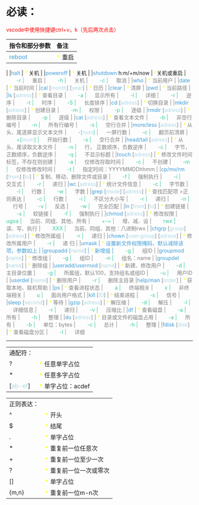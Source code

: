 # 必读：
<span style="color: red;"> vscode中使用快捷键ctrl+v，k（先后两次点击） </span>

| 指令和部分参数 | 备注
| :----- | :-----
|<span style="color: #3F9CD6;">reboot</span> | <span style="color: yellow;">\*</span> 重启
|
|<span style="color: #3F9CD6;">halt</span> | <span style="color: yellow;">\*</span> 关机
|
|<span style="color: #3F9CD6;">poweroff</span> | <span style="color: yellow;">\*</span> 关机
|
|<span style="color: #3F9CD6;">shutdown</span> h:m/+m/now | <span style="color: yellow;">\*</span>关机或重启
|  &emsp;&emsp;<span style="color: #3AC9A2;">-r | &emsp; <span style="color: grey;">重启
|  &emsp;&emsp;<span style="color: #3AC9A2;">-h | &emsp; <span style="color: grey;">关机
|  &emsp;&emsp;<span style="color: #3AC9A2;">-c | &emsp; <span style="color: grey;">取消
|
|<span style="color: #3F9CD6;">who</span> | <span style="color: yellow;">\*</span> 当前用户
|
|<span style="color: #3F9CD6;">date</span> | <span style="color: yellow;">\*</span> 当前时间
|
|<span style="color: #3F9CD6;">cal</span> [<span style="color: lightblue;">month</span>] [<span style="color: lightblue;">year</span>] | <span style="color: yellow;">\*</span> 日历
|
|<span style="color: #3F9CD6;">clear</span> | <span style="color: yellow;">\*</span> 清屏
|
|<span style="color: #3F9CD6;">pwd</span> | <span style="color: yellow;">\*</span> 当前路径
|
|<span style="color: #3F9CD6;">ls</span> [<span style="color: lightblue;">adress</span>] | <span style="color: yellow;">\*</span> 查看目录
|  &emsp;&emsp;<span style="color: #3AC9A2;">-a | &emsp; <span style="color: grey;">显示所有
|  &emsp;&emsp;<span style="color: #3AC9A2;">-l | &emsp; <span style="color: grey;">详细
|  &emsp;&emsp;<span style="color: #3AC9A2;">-r | &emsp; <span style="color: grey;">逆序
|  &emsp;&emsp;<span style="color: #3AC9A2;">-t | &emsp; <span style="color: grey;">时序
|  &emsp;&emsp;<span style="color: #3AC9A2;">-S | &emsp; <span style="color: grey;">长度排序
|
|<span style="color: #3F9CD6;">cd</span> [<span style="color: lightblue;">adress</span>] | <span style="color: yellow;">\*</span> 切换目录
|
|<span style="color: #3F9CD6;">mkdir</span> [<span style="color: lightblue;">adress</span>] | <span style="color: yellow;">\*</span> 创建目录
|  &emsp;&emsp;<span style="color: #3AC9A2;">-m | &emsp; <span style="color: grey;">权限
|  &emsp;&emsp;<span style="color: #3AC9A2;">-p | &emsp; <span style="color: grey;">逐级
|
|<span style="color: #3F9CD6;">rmdir</span> [<span style="color: lightblue;">adress</span>] | <span style="color: yellow;">\*</span> 删除目录
|  &emsp;&emsp;<span style="color: #3AC9A2;">-p | &emsp; <span style="color: grey;">逐级
|
|<span style="color: #3F9CD6;">cat</span> [<span style="color: lightblue;">adress</span>] | <span style="color: yellow;">\*</span> 查看文本文件
|  &emsp;&emsp;<span style="color: #3AC9A2;">-b | &emsp; <span style="color: grey;">非空行编号
|  &emsp;&emsp;<span style="color: #3AC9A2;">-n | &emsp; <span style="color: grey;">所有行编号
|  &emsp;&emsp;<span style="color: #3AC9A2;">-s | &emsp; <span style="color: grey;">空行合并
|
|<span style="color: #3F9CD6;">more/less</span> [<span style="color: lightblue;">adress</span>] | <span style="color: yellow;">\*</span> 从头、尾逐屏显示文本文件
|  &emsp;&emsp;<span style="color: #3AC9A2;">-[<span style="color: lightblue;">num</span>] | &emsp; <span style="color: grey;">一屏行数
|  &emsp;&emsp;<span style="color: #3AC9A2;">-c | &emsp; <span style="color: grey;">翻页前清屏
|  &emsp;&emsp;<span style="color: #3AC9A2;">+[<span style="color: lightblue;">mum</span>] | &emsp; <span style="color: grey;">开始行数
|  &emsp;&emsp;<span style="color: #3AC9A2;">-s | &emsp; <span style="color: grey;">空行合并
|
|<span style="color: #3F9CD6;">head/tail</span> [<span style="color: lightblue;">adress</span>] | <span style="color: yellow;">\*</span> 从头、尾读取文本文件
|  &emsp;&emsp;<span style="color: #3AC9A2;">-n | &emsp; <span style="color: grey;">行， 正数顺序，负数逆序
|  &emsp;&emsp;<span style="color: #3AC9A2;">-c | &emsp; <span style="color: grey;">字节，正数顺序，负数逆序
|  &emsp;&emsp;<span style="color: #3AC9A2;">-q | &emsp; <span style="color: grey;">不显示标题
|
|<span style="color: #3F9CD6;">touch</span> [<span style="color: lightblue;">adress</span>] | <span style="color: yellow;">\*</span> 修改文件时间标签，不存在则创建
|  &emsp;&emsp;<span style="color: #3AC9A2;">-a | &emsp; <span style="color: grey;">仅修改存取时间
|  &emsp;&emsp;<span style="color: #3AC9A2;">-c | &emsp; <span style="color: grey;">不创建
|  &emsp;&emsp;<span style="color: #3AC9A2;">-m | &emsp; <span style="color: grey;">仅修改修改时间
|  &emsp;&emsp;<span style="color: #3AC9A2;">-t | &emsp; <span style="color: grey;">指定时间：YYYYMMDDhhmm
|
|<span style="color: #3F9CD6;">cp/mv/rm</span> [<span style="color: lightblue;">from</span>] [<span style="color: lightblue;">to</span>] | <span style="color: yellow;">\*</span> 复制、移动、删除文件或目录
|  &emsp;&emsp;<span style="color: #3AC9A2;">-f | &emsp; <span style="color: grey;">强制执行
|  &emsp;&emsp;<span style="color: #3AC9A2;">-i | &emsp; <span style="color: grey;">交互式
|  &emsp;&emsp;<span style="color: #3AC9A2;">-r | &emsp; <span style="color: grey;">递归
|
|<span style="color: #3F9CD6;">wc</span> [<span style="color: lightblue;">adress</span>] | <span style="color: yellow;">\*</span> 统计文件信息
|  &emsp;&emsp;<span style="color: #3AC9A2;">-c | &emsp; <span style="color: grey;">字节数
|  &emsp;&emsp;<span style="color: #3AC9A2;">-l | &emsp; <span style="color: grey;">行数
|  &emsp;&emsp;<span style="color: #3AC9A2;">-w | &emsp; <span style="color: grey;">字数
|
|<span style="color: #3F9CD6;">grep</span> [<span style="color: lightblue;">mode</span>] [<span style="color: lightblue;">adress</span>] | <span style="color: yellow;">\*</span> 查找匹配项 >正则表达
|  &emsp;&emsp;<span style="color: #3AC9A2;">-c | &emsp; <span style="color: grey;">行数
|  &emsp;&emsp;<span style="color: #3AC9A2;">-i | &emsp; <span style="color: grey;">不区分大小写
|  &emsp;&emsp;<span style="color: #3AC9A2;">-r | &emsp; <span style="color: grey;">递归
|  &emsp;&emsp;<span style="color: #3AC9A2;">-n | &emsp; <span style="color: grey;">行号
|  &emsp;&emsp;<span style="color: #3AC9A2;">-v | &emsp; <span style="color: grey;">反选
|  &emsp;&emsp;<span style="color: #3AC9A2;">-w | &emsp; <span style="color: grey;">完全匹配
|
|<span style="color: #3F9CD6;">ln</span> [<span style="color: lightblue;">from</span>] [<span style="color: lightblue;">to</span>] | <span style="color: yellow;">\*</span> 创建链接
|  &emsp;&emsp;<span style="color: #3AC9A2;">-s | &emsp; <span style="color: grey;">软链接
|  &emsp;&emsp;<span style="color: #3AC9A2;">-f | &emsp; <span style="color: grey;">强制执行
|
|<span style="color: #3F9CD6;">chmod</span> [<span style="color: lightblue;">adress</span>] | <span style="color: yellow;">\*</span> 修改权限
|  &emsp;&emsp;<span style="color: #3AC9A2;">ugoa | &emsp; <span style="color: grey;">当前、同组、其他、所有
|  &emsp;&emsp;<span style="color: #3AC9A2;">+-= | &emsp; <span style="color: grey;">增、减、设
|  &emsp;&emsp;<span style="color: #3AC9A2;">rwx | &emsp; <span style="color: grey;">读、写、执行
|  &emsp;&emsp;<span style="color: #3AC9A2;">XXX | &emsp; <span style="color: grey;">当前、同组、其他：八进制rwx
|
|<span style="color: #3F9CD6;">chgrp</span> [<span style="color: lightblue;">group</span>] [<span style="color: lightblue;">adress</span>] | <span style="color: yellow;">\*</span> 修改所属组
|  &emsp;&emsp;<span style="color: #3AC9A2;">-r | &emsp; <span style="color: grey;">递归
|
|<span style="color: #3F9CD6;">chown</span> [<span style="color: lightblue;">user:group</span>] [<span style="color: lightblue;">adress</span>] | <span style="color: yellow;">\*</span> 修改所属用户
|  &emsp;&emsp;<span style="color: #3AC9A2;">-r | &emsp; <span style="color: grey;">递 归
|
|<span style="color: #3F9CD6;">umask | <span style="color: yellow;">\*</span> 设置新文件权限掩码，默认减除该项，参数如上
|
|<span style="color: #3F9CD6;">groupadd</span> [<span style="color: lightblue;">name</span>] | <span style="color: yellow;">\*</span> 新增组
|  &emsp;&emsp;<span style="color: #3AC9A2;">-g | &emsp; <span style="color: grey;">组ID
|
|<span style="color: #3F9CD6;">groupmod</span> [<span style="color: lightblue;">name</span>] | <span style="color: yellow;">\*</span> 修改组
|  &emsp;&emsp;<span style="color: #3AC9A2;">-g | &emsp; <span style="color: grey;">组ID
|  &emsp;&emsp;<span style="color: #3AC9A2;">-n | &emsp; <span style="color: grey;">组名：name
|
|<span style="color: #3F9CD6;">groupdel</span> [<span style="color: lightblue;">name</span>] | <span style="color: yellow;">\*</span> 删除组
|
|<span style="color: #3F9CD6;">useradd/usermod</span> [<span style="color: lightblue;">name</span>] | <span style="color: yellow;">\*</span> 新建、修改用户
|  &emsp;&emsp;<span style="color: #3AC9A2;">-d | &emsp; <span style="color: grey;">主目录位置
|  &emsp;&emsp;<span style="color: #3AC9A2;">-g | &emsp; <span style="color: grey;">所属组，默认100，支持组名或组ID
|  &emsp;&emsp;<span style="color: #3AC9A2;">-u | &emsp; <span style="color: grey;">用户ID
|
|<span style="color: #3F9CD6;">userdel</span> [<span style="color: lightblue;">name</span>] | <span style="color: yellow;">\*</span> 删除用户
|  &emsp;&emsp;<span style="color: #3AC9A2;">-r | &emsp; <span style="color: grey;">删除主目录
|<span style="color: #3F9CD6;">help/man</span> [<span style="color: lightblue;">order</span>] | <span style="color: yellow;">\*</span> 获取本地、联机帮助
|
|<span style="color: #3F9CD6;">ps</span> | <span style="color: yellow;">\*</span> 查看进程状态
|  &emsp;&emsp;<span style="color: #3AC9A2;">a | &emsp; <span style="color: grey;">终端相关
|  &emsp;&emsp;<span style="color: #3AC9A2;">x | &emsp; <span style="color: grey;">非终端相关
|  &emsp;&emsp;<span style="color: #3AC9A2;">u | &emsp; <span style="color: grey;">面向用户格式
|
|<span style="color: #3F9CD6;">kill</span> [<span style="color: lightblue;">ID</span>] | <span style="color: yellow;">\*</span> 结束进程
|  &emsp;&emsp;<span style="color: #3AC9A2;">-s | &emsp; <span style="color: grey;">信号
|
|<span style="color: #3F9CD6;">sleep</span> [<span style="color: lightblue;">second</span>] | <span style="color: yellow;">\*</span> 等待
|
|<span style="color: #3F9CD6;">gzip</span> [<span style="color: lightblue;">adress</span>] | <span style="color: yellow;">\*</span> 解压缩
|  &emsp;&emsp;<span style="color: #3AC9A2;">-d | &emsp; <span style="color: grey;">解压
|  &emsp;&emsp;<span style="color: #3AC9A2;">-l | &emsp; <span style="color: grey;">详细信息
|  &emsp;&emsp;<span style="color: #3AC9A2;">-r | &emsp; <span style="color: grey;">递归
|  &emsp;&emsp;<span style="color: #3AC9A2;">-v | &emsp; <span style="color: grey;">压缩比
|
|<span style="color: #3F9CD6;">df</span> | <span style="color: yellow;">\*</span> 查看磁盘
|  &emsp;&emsp;<span style="color: #3AC9A2;">-a | &emsp; <span style="color: grey;">所有
|  &emsp;&emsp;<span style="color: #3AC9A2;">-h | &emsp; <span style="color: grey;">整理
|
|<span style="color: #3F9CD6;">du</span> [<span style="color: lightblue;">adress</span>] | <span style="color: yellow;">\*</span> 目录或文件的磁盘占用
|  &emsp;&emsp;<span style="color: #3AC9A2;">-a | &emsp; <span style="color: grey;">所有
|  &emsp;&emsp;<span style="color: #3AC9A2;">-b | &emsp; <span style="color: grey;">单位：bytes
|  &emsp;&emsp;<span style="color: #3AC9A2;">-c | &emsp; <span style="color: grey;">总计
|  &emsp;&emsp;<span style="color: #3AC9A2;">-h | &emsp; <span style="color: grey;">整理
|
|<span style="color: #3F9CD6;">fdisk</span> [<span style="color: lightblue;">disk</span>] | <span style="color: yellow;">\*</span> 查看磁盘分区
|  &emsp;&emsp;<span style="color: #3AC9A2;">-l | &emsp; <span style="color: grey;">详细

----- ----- ----- ----- ----- ----- ----- ----- ----- -----
|||
| :----- | :-----
|通配符：
|? | <span style="color: yellow;">\*</span> 任意单字占位
|* | <span style="color: yellow;">\*</span> 任意多字占位
|[<span style="color: lightblue;">ab-ef</span>] | <span style="color: yellow;">\*</span> 单字占位：acdef

|||
| :----- | :-----
|正则表达：
|^ | <span style="color: yellow;">\*</span> 开头
|$ | <span style="color: yellow;">\*</span> 结尾
|. | <span style="color: yellow;">\*</span> 单字占位
|* | <span style="color: yellow;">\*</span> 重复前一位任意次
|+ | <span style="color: yellow;">\*</span> 重复前一位至少一次
|? | <span style="color: yellow;">\*</span> 重复前一位一次或零次
|[] | <span style="color: yellow;">\*</span> 单字占位
|{m,n} | <span style="color: yellow;">\*</span> 重复前一位m-n次
